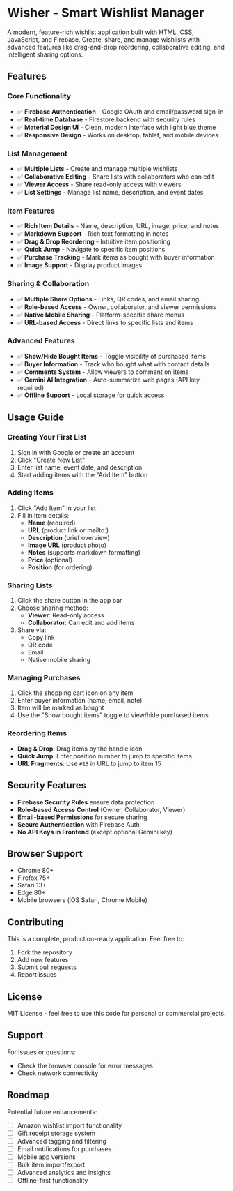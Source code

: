 # Wisher - Smart Wishlist Manager

A modern, feature-rich wishlist application built with HTML, CSS, JavaScript, and Firebase. Create, share, and manage wishlists with advanced features like drag-and-drop reordering, collaborative editing, and intelligent sharing options.

## Features

### Core Functionality
- ✅ **Firebase Authentication** - Google OAuth and email/password sign-in
- ✅ **Real-time Database** - Firestore backend with security rules
- ✅ **Material Design UI** - Clean, modern interface with light blue theme
- ✅ **Responsive Design** - Works on desktop, tablet, and mobile devices

### List Management
- ✅ **Multiple Lists** - Create and manage multiple wishlists
- ✅ **Collaborative Editing** - Share lists with collaborators who can edit
- ✅ **Viewer Access** - Share read-only access with viewers
- ✅ **List Settings** - Manage list name, description, and event dates

### Item Features
- ✅ **Rich Item Details** - Name, description, URL, image, price, and notes
- ✅ **Markdown Support** - Rich text formatting in notes
- ✅ **Drag & Drop Reordering** - Intuitive item positioning
- ✅ **Quick Jump** - Navigate to specific item positions
- ✅ **Purchase Tracking** - Mark items as bought with buyer information
- ✅ **Image Support** - Display product images

### Sharing & Collaboration
- ✅ **Multiple Share Options** - Links, QR codes, and email sharing
- ✅ **Role-based Access** - Owner, collaborator, and viewer permissions
- ✅ **Native Mobile Sharing** - Platform-specific share menus
- ✅ **URL-based Access** - Direct links to specific lists and items

### Advanced Features
- ✅ **Show/Hide Bought Items** - Toggle visibility of purchased items
- ✅ **Buyer Information** - Track who bought what with contact details
- ✅ **Comments System** - Allow viewers to comment on items
- ✅ **Gemini AI Integration** - Auto-summarize web pages (API key required)
- ✅ **Offline Support** - Local storage for quick access


## Usage Guide

### Creating Your First List

1. Sign in with Google or create an account
2. Click "Create New List"
3. Enter list name, event date, and description
4. Start adding items with the "Add Item" button

### Adding Items

1. Click "Add Item" in your list
2. Fill in item details:
   - **Name** (required)
   - **URL** (product link or mailto:)
   - **Description** (brief overview)
   - **Image URL** (product photo)
   - **Notes** (supports markdown formatting)
   - **Price** (optional)
   - **Position** (for ordering)

### Sharing Lists

1. Click the share button in the app bar
2. Choose sharing method:
   - **Viewer**: Read-only access
   - **Collaborator**: Can edit and add items
3. Share via:
   - Copy link
   - QR code
   - Email
   - Native mobile sharing

### Managing Purchases

1. Click the shopping cart icon on any item
2. Enter buyer information (name, email, note)
3. Item will be marked as bought
4. Use the "Show bought items" toggle to view/hide purchased items

### Reordering Items

- **Drag & Drop**: Drag items by the handle icon
- **Quick Jump**: Enter position number to jump to specific items
- **URL Fragments**: Use `#15` in URL to jump to item 15

## Security Features

- **Firebase Security Rules** ensure data protection
- **Role-based Access Control** (Owner, Collaborator, Viewer)
- **Email-based Permissions** for secure sharing
- **Secure Authentication** with Firebase Auth
- **No API Keys in Frontend** (except optional Gemini key)

## Browser Support

- Chrome 80+
- Firefox 75+
- Safari 13+
- Edge 80+
- Mobile browsers (iOS Safari, Chrome Mobile)

## Contributing

This is a complete, production-ready application. Feel free to:

1. Fork the repository
2. Add new features
3. Submit pull requests
4. Report issues

## License

MIT License - feel free to use this code for personal or commercial projects.

## Support

For issues or questions:

- Check the browser console for error messages
- Check network connectivity

## Roadmap

Potential future enhancements:

- [ ] Amazon wishlist import functionality
- [ ] Gift receipt storage system
- [ ] Advanced tagging and filtering
- [ ] Email notifications for purchases
- [ ] Mobile app versions
- [ ] Bulk item import/export
- [ ] Advanced analytics and insights
- [ ] Offline-first functionality